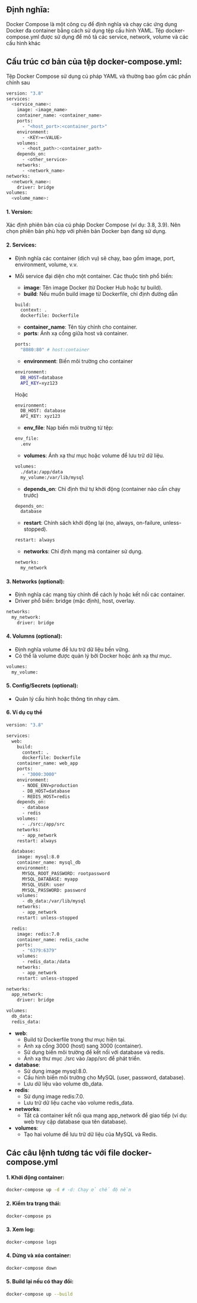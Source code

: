 
## Định nghĩa:
Docker Compose là một công cụ để định nghĩa và chạy các ứng dụng Docker đa container bằng cách sử dụng tệp cấu hình YAML. Tệp docker-compose.yml được sử dụng để mô tả các service, network, volume và các cấu hình khác
## Cấu trúc cơ bản của tệp docker-compose.yml:
Tệp Docker Compose sử dụng cú pháp YAML và thường bao gồm các phần chính sau
```bash
version: "3.8"
services:
  <service_name>:
    image: <image_name>
    container_name: <container_name>
    ports:
      - "<host_port>:<container_port>"
    environment:
      - <KEY>=<VALUE>
    volumes:
      - <host_path>:<container_path>
    depends_on:
      - <other_service>
    networks:
      - <network_name>
networks:
  <network_name>:
    driver: bridge
volumes:
  <volume_name>:
```
#### 1. Version: 
Xác định phiên bản của cú pháp Docker Compose (ví dụ: 3.8, 3.9). Nên chọn phiên bản phù hợp với phiên bản Docker bạn đang sử dụng.
#### 2. Services: 
- Định nghĩa các container (dịch vụ) sẽ chạy, bao gồm image, port, environment, volume, v.v.

- Mỗi service đại diện cho một container. Các thuộc tính phổ biến:
  - **image**: Tên image Docker (từ Docker Hub hoặc tự build).
  - **build**: Nếu muốn build image từ Dockerfile, chỉ định đường dẫn
  ```bash
  build:
    context: .
    dockerfile: Dockerfile
  ```
  - **container_name**: Tên tùy chỉnh cho container.
  - **ports**: Ánh xạ cổng giữa host và container.
  ```bash
  ports:
    "8080:80" # host:container
  ```
  - **environment**: Biến môi trường cho container
  ```bash
  environment:
    DB_HOST=database
    API_KEY=xyz123
  ```
  Hoặc
  ```bash
  environment:
    DB_HOST: database
    API_KEY: xyz123
  ```
  - **env_file**: Nạp biến môi trường từ tệp:
  ```bash
  env_file:
    .env
  ```
  - **volumes**: Ánh xạ thư mục hoặc volume để lưu trữ dữ liệu.
  ```bash
  volumes:
    ./data:/app/data
    my_volume:/var/lib/mysql
  ```
  - **depends_on**: Chỉ định thứ tự khởi động (container nào cần chạy trước)
  ```bash
  depends_on:
    database
  ```
  - **restart**: Chính sách khởi động lại (no, always, on-failure, unless-stopped).
  ```bash
  restart: always
  ```
  - **networks**: Chỉ định mạng mà container sử dụng.
  ```bash
  networks:
    my_network
  ```

#### 3. Networks (optional): 
- Định nghĩa các mạng tùy chỉnh để cách ly hoặc kết nối các container.
- Driver phổ biến: bridge (mặc định), host, overlay.
```bash
networks:
  my_network:
    driver: bridge
```
#### 4. Volumns (optional): 
- Định nghĩa volume để lưu trữ dữ liệu bền vững.
- Có thể là volume được quản lý bởi Docker hoặc ánh xạ thư mục.
```bash
volumes:
  my_volume:
```
#### 5. Config/Secrets (optional): 
- Quản lý cấu hình hoặc thông tin nhạy cảm.

#### 6. Ví dụ cụ thể
```bash
version: "3.8"

services:
  web:
    build:
      context: .
      dockerfile: Dockerfile
    container_name: web_app
    ports:
      - "3000:3000"
    environment:
      - NODE_ENV=production
      - DB_HOST=database
      - REDIS_HOST=redis
    depends_on:
      - database
      - redis
    volumes:
      - ./src:/app/src
    networks:
      - app_network
    restart: always

  database:
    image: mysql:8.0
    container_name: mysql_db
    environment:
      MYSQL_ROOT_PASSWORD: rootpassword
      MYSQL_DATABASE: myapp
      MYSQL_USER: user
      MYSQL_PASSWORD: password
    volumes:
      - db_data:/var/lib/mysql
    networks:
      - app_network
    restart: unless-stopped

  redis:
    image: redis:7.0
    container_name: redis_cache
    ports:
      - "6379:6379"
    volumes:
      - redis_data:/data
    networks:
      - app_network
    restart: unless-stopped

networks:
  app_network:
    driver: bridge

volumes:
  db_data:
  redis_data:
```

- **web**:
  - Build từ Dockerfile trong thư mục hiện tại.
  - Ánh xạ cổng 3000 (host) sang 3000 (container).
  - Sử dụng biến môi trường để kết nối với database và redis.
  - Ánh xạ thư mục ./src vào /app/src để phát triển.
- **database**:
  - Sử dụng image mysql:8.0.
  - Cấu hình biến môi trường cho MySQL (user, password, database).
  - Lưu dữ liệu vào volume db_data.
- **redis**:
  - Sử dụng image redis:7.0.
  - Lưu trữ dữ liệu cache vào volume redis_data.
- **networks**:
  - Tất cả container kết nối qua mạng app_network để giao tiếp (ví dụ: web truy cập database qua tên database).
- **volumes**:
  - Tạo hai volume để lưu trữ dữ liệu của MySQL và Redis.

## Các câu lệnh tương tác với file docker-compose.yml
#### 1. Khởi động container: 
```bash
docker-compose up -d # -d: Chạy ở chế độ nền
```
#### 2. Kiểm tra trạng thái: 
```bash
docker-compose ps
```
#### 3. Xem log: 
```bash
docker-compose logs
```
#### 4. Dừng và xóa container: 
```bash
docker-compose down
```
#### 5. Build lại nếu có thay đổi: 
```bash
docker-compose up --build
```